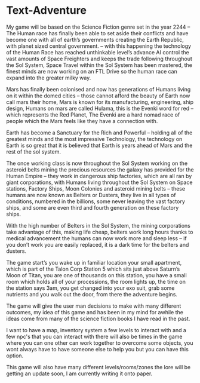 # Text-Adventure
My game will be based on the Science Fiction genre set in the year 2244 – The Human race has finally been able to set aside their conflicts and have become one with all of earth’s governments creating the Earth Republic, with planet sized central government. – with this happening the technology of the Human Race has reached unthinkable level’s advance AI control the vast amounts of Space Freighters and keeps the trade following throughout the Sol System, Space Travel within the Sol System has been mastered, the finest minds are now working on an FTL Drive so the human race can expand into the greater milky way.

Mars has finally been colonised and now has generations of Humans living on it within the domed cities – those cannot afford the beauty of Earth now call mars their home, Mars is known for its manufacturing, engineering, ship design, Humans on mars are called Hulama, this is the Evenki word for red – which represents the Red Planet, The Evenki are a hard nomad race of people which the Mars feels like they have a connection with.

Earth has become a Sanctuary for the Rich and Powerful – holding all of the greatest minds and the most impressive Technology, the technology on Earth is so great that it is believed that Earth is years ahead of Mars and the rest of the sol system.

The once working class is now throughout the Sol System working on the asteroid belts mining the precious resources the galaxy has provided for the Human Empire – they work in dangerous ship factories, which are all ran by giant corporations, with Humans living throughout the Sol System on Space stations, Factory Ships, Moon Colonies and asteroid mining belts – these humans are now known as Belters or Dusters, they live in all types of conditions, numbered in the billions, some never leaving the vast factory ships, and some are even third and fourth generation on these factory ships.

With the high number of Belters in the Sol System, the mining corporations take advantage of this, making life cheap, belters work long hours thanks to medical advancement the humans can now work more and sleep less – if you don’t work you are easily replaced, it is a dark time for the belters and dusters.

The game start’s you wake up in familiar location your small apartment, which is part of the Talon Corp Station 5 which sits just above Saturn’s Moon of Titan, you are one of thousands on this station, you have a small room which holds all of your processions, the room lights up, the time on the station says 3am, you get changed into your exo suit, grab some nutrients and you walk out the door, from there the adventure begins.

The game will give the user man decisions to make with many different outcomes, my idea of this game and has been in my mind for awhile the ideas come from many of the science fiction books I have read in the past.

I want to have a map, inventory system a few levels to interact with and a few npc's that you can interact with there will also be times in the game where you can one other can work together to overcome some objects, you wont always have to have someone else to help you but you can have this option.

This game will also have many different levels/rooms/zones the lore will be getting an update soon, I am currently writing it onto paper.
